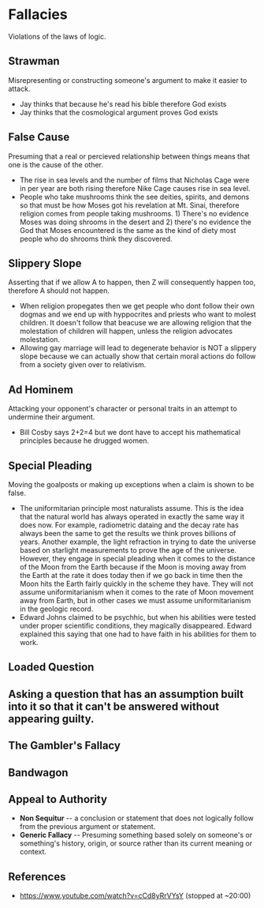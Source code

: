 # Fallacies
Violations of the laws of logic.

## Strawman
Misrepresenting or constructing someone's argument to make it easier to attack.
- Jay thinks that because he's read his bible therefore God exists
- Jay thinks that the cosmological argument proves God exists

## False Cause
Presuming that a real or percieved relationship between things means that one is the cause of the other.
- The rise in sea levels and the number of films that Nicholas Cage were in per year are both rising therefore Nike Cage causes rise in sea level.
- People who take mushrooms think the see deities, spirits, and demons so that must be how Moses got his revelation at Mt. Sinai, therefore religion comes from people taking mushrooms.  1) There's no evidence Moses was doing shrooms in the desert and 2) there's no evidence the God that Moses encountered is the same as the kind of diety most people who do shrooms think they discovered.

## Slippery Slope
Asserting that if we allow A to happen, then Z will consequently happen too, therefore A should not happen.
- When religion propegates then we get people who dont follow their own dogmas and we end up with hyppocrites and priests who want to molest children.  It doesn't follow that beacuse we are allowing religion that the molestation of children will happen, unless the religion advocates molestation.
- Allowing gay marriage will lead to degenerate behavior is NOT a slippery slope because we can actually show that certain moral actions do follow from a society given over to relativism.

## Ad Hominem
Attacking your opponent's character or personal traits in an attempt to undermine their argument.
- Bill Cosby says 2+2=4 but we dont have to accept his mathematical principles because he drugged women.

## Special Pleading
Moving the goalposts or making up exceptions when a claim is shown to be false.
- The uniformitarian principle most naturalists assume.  This is the idea that the natural world has always operated in exactly the same way it does now.  For example, radiometric dataing and the decay rate has always been the same to get the results we think proves billions of years.  Another example, the light refraction in trying to date the universe based on starlight measurements to prove the age of the universe.  However, they engage in special pleading when it comes to the distance of the Moon from the Earth because if the Moon is moving away from the Earth at the rate it does today then if we go back in time then the Moon hits the Earth fairly quickly in the scheme they have.  They will not assume uniformitarianism when it comes to the rate of Moon movement away from Earth, but in other cases we must assume uniformitarianism in the geologic record.
- Edward Johns claimed to be psychhic, but when his abilities were tested under proper scientific conditions, they magically disappeared.  Edward explained this saying that one had to have faith in his abilities for them to work.

## Loaded Question
Asking a question that has an assumption built into it so that it can't be answered without appearing guilty.
- 

## The Gambler's Fallacy

## Bandwagon

## Appeal to Authority




- **Non Sequitur** -- a conclusion or statement that does not logically follow from the previous argument or statement.
- **Generic Fallacy** -- Presuming something based solely on someone's or something's history, origin, or source rather than its current meaning or context. 

## References
- https://www.youtube.com/watch?v=cCd8yRrVYsY (stopped at ~20:00)